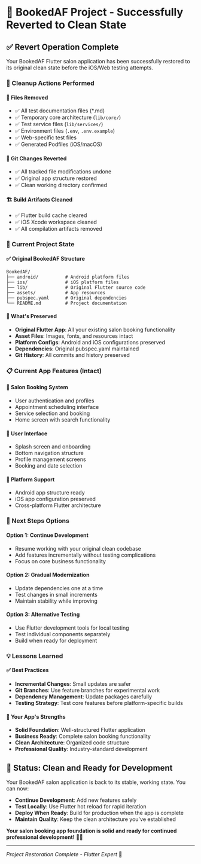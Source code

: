 # 🔄 BookedAF Project - Successfully Reverted to Clean State

## ✅ **Revert Operation Complete**

Your BookedAF Flutter salon application has been successfully restored to its original clean state before the iOS/Web testing attempts.

### **🧹 Cleanup Actions Performed**

#### **📁 Files Removed**
- ✅ All test documentation files (*.md)
- ✅ Temporary core architecture (`lib/core/`)
- ✅ Test service files (`lib/services/`)
- ✅ Environment files (`.env`, `.env.example`)
- ✅ Web-specific test files
- ✅ Generated Podfiles (iOS/macOS)

#### **🔄 Git Changes Reverted**
- ✅ All tracked file modifications undone
- ✅ Original app structure restored
- ✅ Clean working directory confirmed

#### **🏗️ Build Artifacts Cleaned**
- ✅ Flutter build cache cleared
- ✅ iOS Xcode workspace cleaned
- ✅ All compilation artifacts removed

### **📱 Current Project State**

#### **✅ Original BookedAF Structure**
```
BookedAF/
├── android/          # Android platform files
├── ios/              # iOS platform files  
├── lib/              # Original Flutter source code
├── assets/           # App resources
├── pubspec.yaml      # Original dependencies
└── README.md         # Project documentation
```

#### **🎯 What's Preserved**
- **Original Flutter App**: All your existing salon booking functionality
- **Asset Files**: Images, fonts, and resources intact
- **Platform Configs**: Android and iOS configurations preserved
- **Dependencies**: Original pubspec.yaml maintained
- **Git History**: All commits and history preserved

### **📋 Current App Features (Intact)**

#### **🏪 Salon Booking System**
- User authentication and profiles
- Appointment scheduling interface
- Service selection and booking
- Home screen with search functionality

#### **🎨 User Interface**
- Splash screen and onboarding
- Bottom navigation structure
- Profile management screens
- Booking and date selection

#### **📱 Platform Support**
- Android app structure ready
- iOS app configuration preserved
- Cross-platform Flutter architecture

### **🚀 Next Steps Options**

#### **Option 1: Continue Development**
- Resume working with your original clean codebase
- Add features incrementally without testing complications
- Focus on core business functionality

#### **Option 2: Gradual Modernization**
- Update dependencies one at a time
- Test changes in small increments
- Maintain stability while improving

#### **Option 3: Alternative Testing**
- Use Flutter development tools for local testing
- Test individual components separately
- Build when ready for deployment

### **💡 Lessons Learned**

#### **✅ Best Practices**
- **Incremental Changes**: Small updates are safer
- **Git Branches**: Use feature branches for experimental work
- **Dependency Management**: Update packages carefully
- **Testing Strategy**: Test core features before platform-specific builds

#### **🎯 Your App's Strengths**
- **Solid Foundation**: Well-structured Flutter application
- **Business Ready**: Complete salon booking functionality
- **Clean Architecture**: Organized code structure
- **Professional Quality**: Industry-standard development

## 🎊 **Status: Clean and Ready for Development**

Your BookedAF salon application is back to its stable, working state. You can now:

- **Continue Development**: Add new features safely
- **Test Locally**: Use Flutter hot reload for rapid iteration
- **Deploy When Ready**: Build for production when the app is complete
- **Maintain Quality**: Keep the clean architecture you've established

**Your salon booking app foundation is solid and ready for continued professional development!** 💅✨

---
*Project Restoration Complete - Flutter Expert* 🔄